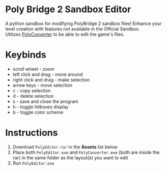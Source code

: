 # Poly Bridge 2 Sandbox Editor
 A python sandbox for modifying PolyBridge 2 sandbox files! Enhance your level creation with features not available in the Official Sandbox.  
 Utilizes [PolyConverter](https://github.com/orchidalloy/PolyConverter) to be able to edit the game's files.

# Keybinds
- scroll wheel - zoom
- left click and drag - move around
- right click and drag - make selection
- arrow keys - move selection
- c - copy selection
- d - delete selection
- s - save and close the program
- h - toggle hitboxes display
- b - toggle color scheme

# Instructions

1. Download `PolyEditor.rar` in the **Assets** list below
2. Place both `PolyEditor.exe` and `PolyConverter.exe` (both are inside the rar) in the same folder as the layout(s) you want to edit
3. Run `PolyEditor.exe`